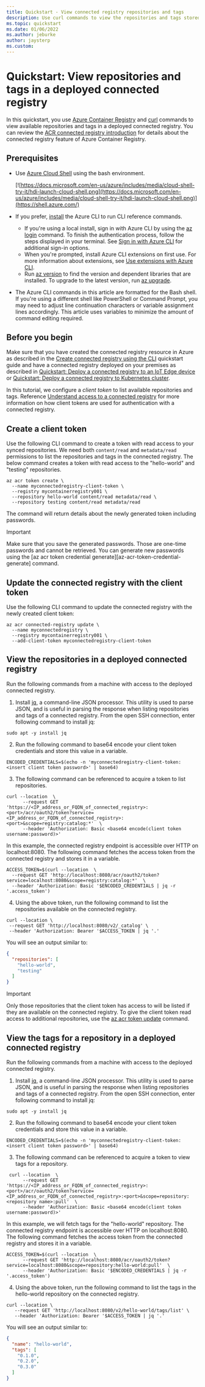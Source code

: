 ```yaml
---
title: Quickstart - View connected registry repositories and tags
description: Use curl commands to view the repositories and tags stored in a deployed connected registry.
ms.topic: quickstart
ms.date: 01/06/2022
ms.author: jeburke
author: jaysterp
ms.custom:
---
```


# Quickstart: View repositories and tags in a deployed connected registry

In this quickstart, you use [Azure Container Registry][container-registry-intro] and [curl](https://curl.se/) commands to view available repositories and tags in a deployed connected registry. You can review the [ACR connected registry introduction](intro-connected-registry.md) for details about the connected registry feature of Azure Container Registry.

## Prerequisites

- Use [Azure Cloud Shell](https://docs.microsoft.com/en-us/azure/cloud-shell/quickstart) using the bash environment.
  
  [![https://docs.microsoft.com/en-us/azure/includes/media/cloud-shell-try-it/hdi-launch-cloud-shell.png](https://docs.microsoft.com/en-us/azure/includes/media/cloud-shell-try-it/hdi-launch-cloud-shell.png)](https://shell.azure.com/)
- If you prefer, [install](https://docs.microsoft.com/en-us/cli/azure/install-azure-cli) the Azure CLI to run CLI reference commands.
  - If you're using a local install, sign in with Azure CLI by using the [az login](https://docs.microsoft.com/en-us/cli/azure/reference-index#az_login) command. To finish the authentication process, follow the steps displayed in your terminal. See [Sign in with Azure CLI](https://docs.microsoft.com/en-us/cli/azure/authenticate-azure-cli) for additional sign-in options.
  - When you're prompted, install Azure CLI extensions on first use. For more information about extensions, see [Use extensions with Azure CLI](https://docs.microsoft.com/en-us/cli/azure/azure-cli-extensions-overview).
  - Run [az version](https://docs.microsoft.com/en-us/cli/azure/reference-index?#az_version) to find the version and dependent libraries that are installed. To upgrade to the latest version, run [az upgrade](https://docs.microsoft.com/en-us/cli/azure/reference-index?#az_upgrade).
- The Azure CLI commands in this article are formatted for the Bash shell. If you're using a different shell like PowerShell or Command Prompt, you may need to adjust line continuation characters or variable assignment lines accordingly. This article uses variables to minimize the amount of command editing required.

## Before you begin

Make sure that you have created the connected registry resource in Azure as described in the [Create connected registry using the CLI][quickstart-connected-registry-cli] quickstart guide and have a connected registry deployed on your premises as described in [Quickstart: Deploy a connected registry to an IoT Edge device](quickstart-deploy-connected-registry-iot-edge-cli.md) or [Quickstart: Deploy a connected registry to Kubernetes cluster](quickstart-deploy-connected-registry-kubernetes.md). 

In this tutorial, we configure a _client token_ to list available repositories and tags. Reference [Understand access to a connected registry](overview-connected-registry-access.md) for more information on how client tokens are used for authentication with a connected registry.

## Create a client token

Use the following CLI command to create a token with read access to your synced repositories. We need both `content/read` and `metadata/read` permissions to list the repositories and tags in the connected registry. The below command creates a token with read access to the "hello-world" and "testing" repositories. 

```azurecli
az acr token create \
  --name myconnectedregistry-client-token \
  --registry mycontainerregistry001 \
  --repository hello-world content/read metadata/read \
  --repository testing content/read metadata/read
```

The command will return details about the newly generated token including passwords.

  > [!IMPORTANT]
  > Make sure that you save the generated passwords. Those are one-time passwords and cannot be retrieved. You can generate new passwords using the [az acr token credential generate][az-acr-token-credential-generate] command.

## Update the connected registry with the client token

Use the following CLI command to update the connected registry with the newly created client token:

```azurecli
az acr connected-registry update \
  --name myconnectedregistry \
  --registry mycontainerregistry001 \
  --add-client-token myconnectedregistry-client-token
```

## View the repositories in a deployed connected registry

Run the following commands from a machine with access to the deployed connected registry.

1. Install [jq](https://stedolan.github.io/jq/), a command-line JSON processor. This utility is used to parse JSON, and is useful in parsing the response when listing repositories and tags of a connected registry. From the open SSH connection, enter following command to install jq:

```
sudo apt -y install jq
```

2. Run the following command to base64 encode your client token credentials and store this value in a variable.

```
ENCODED_CREDENTIALS=$(echo -n 'myconnectedregistry-client-token:<insert client token password>' | base64)
```

3. The following command can be referenced to acquire a token to list repositories. 

```
curl --location  \
      --request GET 'https://<IP_address_or_FQDN_of_connected_registry>:<port>/acr/oauth2/token?service=<IP_address_or_FQDN_of_connected_registry>:<port>&scope=registry:catalog:*'  \
      --header 'Authorization: Basic <base64 encode(client token username:password)>'
```

In this example, the connected registry endpoint is accessible over HTTP on localhost:8080. The following command fetches the access token from the connected registry and stores it in a variable.

```
ACCESS_TOKEN=$(curl --location  \
  --request GET 'http://localhost:8080/acr/oauth2/token?service=localhost:8080&scope=registry:catalog:*'  \
  --header 'Authorization: Basic '$ENCODED_CREDENTIALS | jq -r '.access_token')
```

4. Using the above token, run the following command to list the repositories available on the connected registry.

```
curl --location \
 --request GET 'http://localhost:8080/v2/_catalog' \
 --header 'Authorization: Bearer '$ACCESS_TOKEN | jq '.'
```

You will see an output similar to:

```json
{
  "repositories": [
    "hello-world",
    "testing"
  ]
}
```

  > [!IMPORTANT]
  > Only those repositories that the client token has access to will be listed if they are available on the connected registry. To give the client token read access to additional repositories, use the [az acr token update][az-acr-token-update] command.

## View the tags for a repository in a deployed connected registry

Run the following commands from a machine with access to the deployed connected registry.

1. Install [jq](https://stedolan.github.io/jq/), a command-line JSON processor. This utility is used to parse JSON, and is useful in parsing the response when listing repositories and tags of a connected registry. From the open SSH connection, enter following command to install jq:

```
sudo apt -y install jq
```

2. Run the following command to base64 encode your client token credentials and store this value in a variable.

```
ENCODED_CREDENTIALS=$(echo -n 'myconnectedregistry-client-token:<insert client token password>' | base64)
```

3. The following command can be referenced to acquire a token to view tags for a repository. 

```
 curl --location  \
      --request GET 'https://<IP_address_or_FQDN_of_connected_registry>:<port>/acr/oauth2/token?service=<IP_address_or_FQDN_of_connected_registry>:<port>&scope=repository:<repository name>:pull'  \
      --header 'Authorization: Basic <base64 encode(client token username:password)>'
```

In this example, we will fetch tags for the "hello-world" repository. The connected registry endpoint is accessible over HTTP on localhost:8080. The following command fetches the access token from the connected registry and stores it in a variable.

```
ACCESS_TOKEN=$(curl --location  \
      --request GET 'http://localhost:8080/acr/oauth2/token?service=localhost:8080&scope=repository:hello-world:pull'  \
      --header 'Authorization: Basic '$ENCODED_CREDENTIALS | jq -r '.access_token')
```

4. Using the above token, run the following command to list the tags in the hello-world repository on the connected registry.

```
curl --location \
   --request GET 'http://localhost:8080/v2/hello-world/tags/list' \
   --header 'Authorization: Bearer '$ACCESS_TOKEN | jq '.'
```

You will see an output similar to:

```json
{
  "name": "hello-world",
  "tags": [
    "0.1.0",
    "0.2.0",
    "0.3.0"
  ]
}
```

<!-- LINKS - internal -->
[az-acr-token-update]: https://docs.microsoft.com/cli/azure/acr/token?view=azure-cli-latest#az_acr_token_update
[container-registry-intro]: https://docs.microsoft.com/azure/container-registry/
[quickstart-connected-registry-cli]: quickstart-connected-registry-cli.md